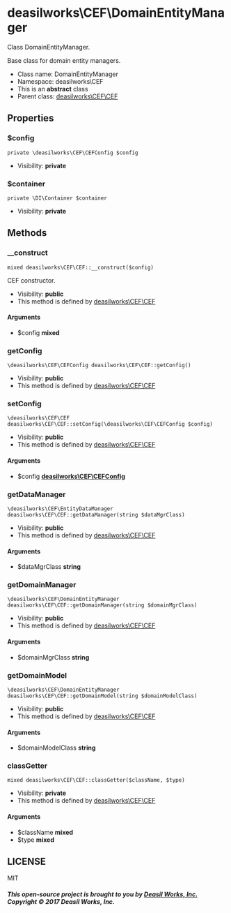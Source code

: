deasilworks\CEF\DomainEntityManager
===============

Class DomainEntityManager.

Base class for domain entity managers.


* Class name: DomainEntityManager
* Namespace: deasilworks\CEF
* This is an **abstract** class
* Parent class: [deasilworks\CEF\CEF](deasilworks-CEF-CEF.md)





Properties
----------


### $config

    private \deasilworks\CEF\CEFConfig $config





* Visibility: **private**


### $container

    private \DI\Container $container





* Visibility: **private**


Methods
-------


### __construct

    mixed deasilworks\CEF\CEF::__construct($config)

CEF constructor.



* Visibility: **public**
* This method is defined by [deasilworks\CEF\CEF](deasilworks-CEF-CEF.md)


#### Arguments
* $config **mixed**



### getConfig

    \deasilworks\CEF\CEFConfig deasilworks\CEF\CEF::getConfig()





* Visibility: **public**
* This method is defined by [deasilworks\CEF\CEF](deasilworks-CEF-CEF.md)




### setConfig

    \deasilworks\CEF\CEF deasilworks\CEF\CEF::setConfig(\deasilworks\CEF\CEFConfig $config)





* Visibility: **public**
* This method is defined by [deasilworks\CEF\CEF](deasilworks-CEF-CEF.md)


#### Arguments
* $config **[deasilworks\CEF\CEFConfig](deasilworks-CEF-CEFConfig.md)**



### getDataManager

    \deasilworks\CEF\EntityDataManager deasilworks\CEF\CEF::getDataManager(string $dataMgrClass)





* Visibility: **public**
* This method is defined by [deasilworks\CEF\CEF](deasilworks-CEF-CEF.md)


#### Arguments
* $dataMgrClass **string**



### getDomainManager

    \deasilworks\CEF\DomainEntityManager deasilworks\CEF\CEF::getDomainManager(string $domainMgrClass)





* Visibility: **public**
* This method is defined by [deasilworks\CEF\CEF](deasilworks-CEF-CEF.md)


#### Arguments
* $domainMgrClass **string**



### getDomainModel

    \deasilworks\CEF\DomainEntityManager deasilworks\CEF\CEF::getDomainModel(string $domainModelClass)





* Visibility: **public**
* This method is defined by [deasilworks\CEF\CEF](deasilworks-CEF-CEF.md)


#### Arguments
* $domainModelClass **string**



### classGetter

    mixed deasilworks\CEF\CEF::classGetter($className, $type)





* Visibility: **private**
* This method is defined by [deasilworks\CEF\CEF](deasilworks-CEF-CEF.md)


#### Arguments
* $className **mixed**
* $type **mixed**



## LICENSE

MIT

##### This open-source project is brought to you by [Deasil Works, Inc.](http://deasil.works/) Copyright &copy; 2017 Deasil Works, Inc.